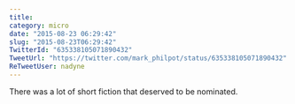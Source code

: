 ```yaml
---
title: 
category: micro
date: "2015-08-23 06:29:42"
slug: "2015-08-23T06:29:42"
TwitterId: "635338105071890432"
TweetUrl: "https://twitter.com/mark_philpot/status/635338105071890432"
ReTweetUser: nadyne
---
```


<i class="fa fa-retweet" aria-hidden="true"></i> There was a lot of short
fiction that deserved to be nominated.
